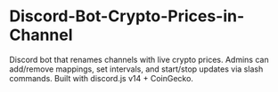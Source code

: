 # Discord-Bot-Crypto-Prices-in-Channel
Discord bot that renames channels with live crypto prices. Admins can add/remove mappings, set intervals, and start/stop updates via slash commands. Built with discord.js v14 + CoinGecko.
